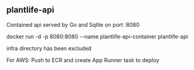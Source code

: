 ## plantlife-api

Contained api served by Go and Sqlite on port :8080

docker run -d -p 8080:8080 --name plantlife-api-container plantlife-api

infra directory has been excluded

For AWS:
Push to ECR and create App Runner task to deploy
